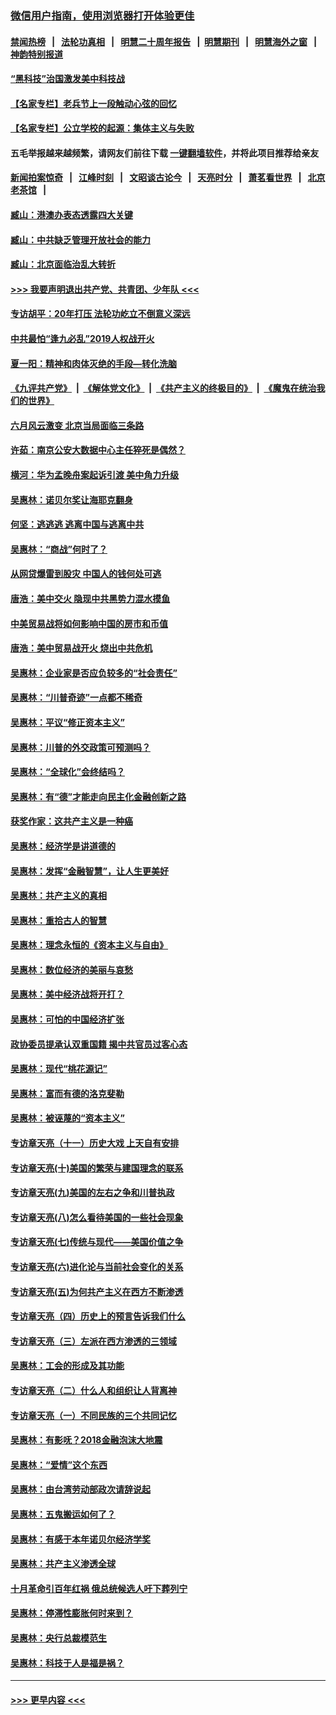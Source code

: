 ### [微信用户指南，使用浏览器打开体验更佳](https://github.com/gfw-breaker/banned-news1/blob/master/indexes/wechat-guide.md?t=0)
#### [禁闻热榜](热点新闻.md?t=0)  &nbsp;&nbsp;|&nbsp;&nbsp; [法轮功真相](https://github.com/gfw-breaker/truth/blob/master/README.md?t=0) &nbsp;&nbsp;|&nbsp;&nbsp; [明慧二十周年报告](https://github.com/gfw-breaker/mh-reports/blob/master/README.md?t=0) &nbsp;&nbsp;|&nbsp;&nbsp;[明慧期刊](https://github.com/gfw-breaker/mh-qikan) &nbsp;&nbsp;|&nbsp;&nbsp; [明慧海外之窗](https://github.com/gfw-breaker/mh-news/blob/master/README.md?t=0) &nbsp;&nbsp;|&nbsp;&nbsp; [神韵特别报道](https://github.com/gfw-breaker/mh-news/blob/master/shenyun.md?t=0)
#### [“黑科技”治国激发美中科技战](../pages/nsc423/n11638056.md?t=02040422) 
#### [【名家专栏】老兵节上一段触动心弦的回忆](../pages/nsc423/n11646016.md?t=02040422) 
#### [【名家专栏】公立学校的起源：集体主义与失败](../pages/nsc423/n11601833.md?t=02040422) 
#### 五毛举报越来越频繁，请网友们前往下载 [一键翻墙软件](https://github.com/gfw-breaker/ssr-accounts)，并将此项目推荐给亲友
#### [新闻拍案惊奇](https://github.com/gfw-breaker/banned-news1/blob/master/pages/link4.md) &nbsp;&nbsp;|&nbsp;&nbsp; [江峰时刻](https://github.com/gfw-breaker/banned-news1/blob/master/pages/link4.md) &nbsp;&nbsp;|&nbsp;&nbsp; [文昭谈古论今](https://github.com/gfw-breaker/banned-news1/blob/master/pages/link4.md) &nbsp;&nbsp;|&nbsp;&nbsp; [天亮时分](https://github.com/gfw-breaker/banned-news1/blob/master/pages/link4.md) &nbsp;&nbsp;|&nbsp;&nbsp; [萧茗看世界](https://github.com/gfw-breaker/banned-news1/blob/master/pages/link4.md) &nbsp;&nbsp;|&nbsp;&nbsp; [北京老茶馆](https://github.com/gfw-breaker/banned-news1/blob/master/pages/link4.md) &nbsp;&nbsp;|&nbsp;&nbsp; 
#### [臧山：港澳办表态透露四大关键](../pages/nsc423/n11421628.md?t=02040422) 
#### [臧山：中共缺乏管理开放社会的能力](../pages/nsc423/n11407457.md?t=02040422) 
#### [臧山：北京面临治乱大转折](../pages/nsc423/n11406895.md?t=02040422) 
#### [>>> 我要声明退出共产党、共青团、少年队 <<<](https://github.com/begood0513/goodnews/blob/master/quit/letter.md) 
#### [专访胡平：20年打压 法轮功屹立不倒意义深远](../pages/nsc423/n11398800.md?t=02040422) 
#### [中共最怕“逢九必乱”2019人权战开火](../pages/nsc423/n11385248.md?t=02040422) 
#### [夏一阳：精神和肉体灭绝的手段—转化洗脑](../pages/nsc423/n11368250.md?t=02040422) 
#### [《九评共产党》](https://github.com/begood0513/9ping.md/blob/master/README.md) &nbsp;|&nbsp; [《解体党文化》](../../../../jtdwh.md/blob/master/README.md)  &nbsp;|&nbsp; [《共产主义的终极目的》](../../../../gczydzjmd.md/blob/master/README.md) &nbsp;|&nbsp; [《魔鬼在统治我们的世界》](../../../../mgztzwmdsj.md/blob/master/README.md) 
#### [六月风云激变 北京当局面临三条路](../pages/nsc423/n11313668.md?t=02040422) 
#### [许茹：南京公安大数据中心主任猝死是偶然？](../pages/nsc423/n11064744.md?t=02040422) 
#### [横河：华为孟晚舟案起诉引渡 美中角力升级](../pages/nsc423/n11027230.md?t=02040422) 
#### [吴惠林：诺贝尔奖让海耶克翻身](../pages/nsc423/n10890049.md?t=02040422) 
#### [何坚：逃逃逃 逃离中国与逃离中共](../pages/nsc423/n10592891.md?t=02040422) 
#### [吴惠林：“商战”何时了？](../pages/nsc423/n10573558.md?t=02040422) 
#### [从网贷爆雷到股灾 中国人的钱何处可逃](../pages/nsc423/n10572800.md?t=02040422) 
#### [唐浩：美中交火 隐现中共黑势力混水摸鱼](../pages/nsc423/n10544040.md?t=02040422) 
#### [中美贸易战将如何影响中国的房市和币值](../pages/nsc423/n10543697.md?t=02040422) 
#### [唐浩：美中贸易战开火 烧出中共危机](../pages/nsc423/n10540126.md?t=02040422) 
#### [吴惠林：企业家是否应负较多的“社会责任”](../pages/nsc423/n10535022.md?t=02040422) 
#### [吴惠林：“川普奇迹”一点都不稀奇](../pages/nsc423/n10512808.md?t=02040422) 
#### [吴惠林：平议“修正资本主义”](../pages/nsc423/n10495724.md?t=02040422) 
#### [吴惠林：川普的外交政策可预测吗？](../pages/nsc423/n10462387.md?t=02040422) 
#### [吴惠林：“全球化”会终结吗？](../pages/nsc423/n10452838.md?t=02040422) 
#### [吴惠林：有“德”才能走向民主化金融创新之路](../pages/nsc423/n10432292.md?t=02040422) 
#### [获奖作家：这共产主义是一种癌](../pages/nsc423/n10431541.md?t=02040422) 
#### [吴惠林：经济学是讲道德的](../pages/nsc423/n10398014.md?t=02040422) 
#### [吴惠林：发挥“金融智慧”，让人生更美好](../pages/nsc423/n10375019.md?t=02040422) 
#### [吴惠林：共产主义的真相](../pages/nsc423/n10351394.md?t=02040422) 
#### [吴惠林：重拾古人的智慧](../pages/nsc423/n10337691.md?t=02040422) 
#### [吴惠林：理念永恒的《资本主义与自由》](../pages/nsc423/n10316274.md?t=02040422) 
#### [吴惠林：数位经济的美丽与哀愁](../pages/nsc423/n10292946.md?t=02040422) 
#### [吴惠林：美中经济战将开打？](../pages/nsc423/n10258825.md?t=02040422) 
#### [吴惠林：可怕的中国经济扩张](../pages/nsc423/n10219147.md?t=02040422) 
#### [政协委员提承认双重国籍 揭中共官员过客心态](../pages/nsc423/n10208809.md?t=02040422) 
#### [吴惠林：现代“桃花源记”](../pages/nsc423/n10185234.md?t=02040422) 
#### [吴惠林：富而有德的洛克斐勒](../pages/nsc423/n10142264.md?t=02040422) 
#### [吴惠林：被诬蔑的“资本主义”](../pages/nsc423/n10124816.md?t=02040422) 
#### [专访章天亮（十一）历史大戏 上天自有安排](../pages/nsc423/n10094905.md?t=02040422) 
#### [专访章天亮(十)美国的繁荣与建国理念的联系](../pages/nsc423/n10094899.md?t=02040422) 
#### [专访章天亮(九)美国的左右之争和川普执政](../pages/nsc423/n10094889.md?t=02040422) 
#### [专访章天亮(八)怎么看待美国的一些社会现象](../pages/nsc423/n10094857.md?t=02040422) 
#### [专访章天亮(七)传统与现代——美国价值之争](../pages/nsc423/n10093140.md?t=02040422) 
#### [专访章天亮(六)进化论与当前社会变化的关系](../pages/nsc423/n10092036.md?t=02040422) 
#### [专访章天亮(五)为何共产主义在西方不断渗透](../pages/nsc423/n10083620.md?t=02040422) 
#### [专访章天亮（四）历史上的预言告诉我们什么](../pages/nsc423/n10083606.md?t=02040422) 
#### [专访章天亮（三）左派在西方渗透的三领域](../pages/nsc423/n10081115.md?t=02040422) 
#### [吴惠林：工会的形成及其功能](../pages/nsc423/n10080633.md?t=02040422) 
#### [专访章天亮（二）什么人和组织让人背离神](../pages/nsc423/n10076637.md?t=02040422) 
#### [专访章天亮（一）不同民族的三个共同记忆](../pages/nsc423/n10074188.md?t=02040422) 
#### [吴惠林：有影呒？2018金融泡沫大地震](../pages/nsc423/n10040534.md?t=02040422) 
#### [吴惠林：“爱情”这个东西](../pages/nsc423/n10019423.md?t=02040422) 
#### [吴惠林：由台湾劳动部政次请辞说起](../pages/nsc423/n9979679.md?t=02040422) 
#### [吴惠林：五鬼搬运如何了？](../pages/nsc423/n9925338.md?t=02040422) 
#### [吴惠林：有感于本年诺贝尔经济学奖](../pages/nsc423/n9871883.md?t=02040422) 
#### [吴惠林：共产主义渗透全球](../pages/nsc423/n9812748.md?t=02040422) 
#### [十月革命引百年红祸 俄总统候选人吁下葬列宁](../pages/nsc423/n9810182.md?t=02040422) 
#### [吴惠林：停滞性膨胀何时来到？](../pages/nsc423/n9764136.md?t=02040422) 
#### [吴惠林：央行总裁模范生](../pages/nsc423/n9728134.md?t=02040422) 
#### [吴惠林：科技于人是福是祸？](../pages/nsc423/n9672982.md?t=02040422) 

----
#### [ >>> 更早内容 <<< ](../indexes/nsc423-earlier.md)
